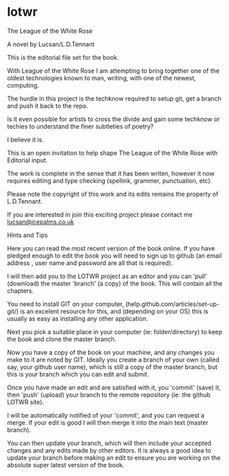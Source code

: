 lotwr
=====

The League of the White Rose 

A novel by Lucsan/L.D.Tennant

This is the editorial file set for the book.

With League of the White Rose I am attempting to bring together one of the oldest technologies known to man, writing, with one of the newest, computing.

The hurdle in this project is the techknow required to setup git, get a branch and push it back to the repo.

Is it even possible for artists to cross the divide and gain some techknow or techies to understand the finer subtleties of poetry?

I believe it is.

This is an open invitation to help shape The League of the White Rose with Editorial input.

The work is complete in the sense that it has been writen, however it now requires editing and type checking (spellink, grammer, punctuation, etc).

Please note the copyright of this work and its edits remains the property of L.D.Tennant.

If you are interested in join this exciting project please contact me lucsan@icepalms.co.uk

Hints and Tips

Here you can read the most recent version of the book online. If you have pledged enough to edit the book you will need to sign up to github (an email address , user name and password are all that is required).

I will then add you to the LOTWR project as an editor and you can 'pull' (download) the master 'branch' (a copy) of the book. This will contain all the chapters.

You need to install GIT on your computer, (help.github.com/articles/set-up-git/) is an excelent resource for this, and (depending on your OS) this is usually as easy as installing any other application.

Next you pick a suitable place in your computer (ie: folder/directory) to keep the book and clone the master branch.

Now you have a copy of the book on your machine, and any changes you make to it are noted by GIT. Ideally you create a branch of your own (called say, your github user name), which is still a copy of the master branch, but this is your branch which you can edit and submit.

Once you have made an edit and are satisfied with it, you 'commit' (save) it, then 'push' (upload) your branch to the remote repository (ie: the github LOTWR site).

I will be automatically notified of your 'commit', and you can request a merge. If your edit is good I will then merge it into the main text (master branch).

You can then update your branch, which will then include your accepted changes and any edits made by other editors. It is always a good idea to update your branch before making an edit to ensure you are working on the absolute super latest version of the book.